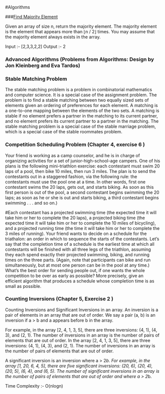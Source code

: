 #Algorithms


###[Find Majority Element](https://leetcode.com/problems/majority-element/)

Given an array of size n, return the majority element.
The majority element is the element that appears more than ⌊n / 2⌋ times. You may assume that the majority element always exists in the array.

Input :- [2,3,3,2,2]
Output :- 2


### Advanced Algorithms (Problems from Algorithms: Design by Jon Kleinberg and Eva Tardos)


### Stable Matching Problem

The stable matching problem is a problem in combinatorial mathematics and computer science. It is a special case of the assignment problem. The problem is to find a stable matching between two equally sized sets of elements given an ordering of preferences for each element. A matching is a one-to-one mapping between the elements of the two sets. A matching is stable if no element prefers a partner in the matching to its current partner, and no element prefers its current partner to a partner in the matching. The stable matching problem is a special case of the stable marriage problem, which is a special case of the stable roommates problem.

### Competition Scheduling Problem (Chapter 4, exercise 6 )

Your friend is working as a camp counselor, and he is in charge of organizing activities for a set of junior-high-school-age
campers. One of his plans is the following mini-triathlon exercise: each contestant must swim 20 laps of a pool, then bike 10
miles, then run 3 miles. The plan is to send the contestants out in a staggered fashion, via the following rule: the contestants
must use the pool one at a time. In other words, first one contestant swims the 20 laps, gets out, and starts biking. As soon as
this first person is out of the pool, a second contestant begins swimming the 20 laps; as soon as he or she is out and starts
biking, a third contestant begins swimming . . . and so on.)

#Each contestant has a projected swimming time (the expected time it will take him or her to complete the 20 laps), a projected
biking time (the expected time it will take him or her to complete the 10 miles of bicycling), and a projected running time (the
time it will take him or her to complete the 3 miles of running). Your friend wants to decide on a schedule for the triathalon: an
order in which to sequence the starts of the contestants. Let’s say that the completion time of a schedule is the earliest time at
which all contestants will be finished with all three legs of the triathlon, assuming they each spend exactly their projected
swimming, biking, and running times on the three parts. (Again, note that participants can bike and run simultaneously, but at
most one person can be in the pool at any time.) What’s the best order for sending people out, if one wants the whole
competition to be over as early as possible? More precisely, give an efficient algorithm that produces a schedule whose
completion time is as small as possible.



### Counting Inversions (Chapter 5, Exercise 2 )

Counting Inversions and Significant Inversions in an array. An inversion is a pair of elements in an array that are out of order. We say a pair (a, b) is an inversion if a > b and a appears before b in the array.

For example, in the array [2, 4, 1, 3, 5], there are three inversions: (4, 1), (4, 3), and (2, 1).
The number of inversions in an array is the number of pairs of elements that are out of order.
In the array [2, 4, 1, 3, 5], there are three inversions: (4, 1), (4, 3), and (2, 1).
The number of inversions in an array is the number of pairs of elements that are out of order.

A significant inversion is an inversion where a > 2*b. For example, in the array [1, 20, 6, 4, 5],
there are five significant inversions: (20, 6), (20, 4), (20, 5), (6, 4), and (6, 5).
The number of significant inversions in an array is the number of pairs of elements that are out of order and where a > 2*b.

Time Complexity :- O(nlogn)